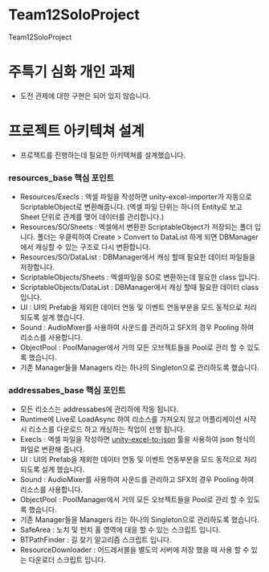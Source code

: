# Team12SoloProject
Team12SoloProject

# 주특기 심화 개인 과제
 - 도전 관제에 대한 구현은 되어 있지 않습니다.

# 프로젝트 아키텍쳐 설계
 - 프로젝트를 진행하는데 필요한 아키텍쳐를 설계했습니다.

### resources_base 핵심 포인트 
  - Resources/Execls : 엑셀 파일을 작성하면 unity-excel-importer가 자동으로 ScriptableObject로 변환해줍니다.
    (엑셀 파일 단위는 하나의 Entity로 보고 Sheet 단위로 관계를 맺어 데이터를 관리합니다.)
  - Resources/SO/Sheets : 엑셀에서 변환한 ScriptableObject가 저장되는 폴더 입니다. 폴더는 우클릭하여 Create > Convert to DataList 하게 되면 DBManager에서 캐싱할 수 있는 구조로 다시 변환합니다.
  - Resources/SO/DataList : DBManager에서 캐싱 할때 필요한 데이터 파일들을 저장합니다.
  - ScriptableObjects/Sheets : 엑셀파일을 SO로 변환하는데 필요한 class 입니다.
  - ScriptableObjects/DataList : DBManager에서 캐싱 할때 필요한 데이터 class 입니다.
  - UI : UI의 Prefab을 제외한 데이터 연동 및 이벤트 연동부분을 모드 동적으로 처리되도록 설계 했습니다.
  - Sound : AudioMixer를 사용하여 사운드를 관리하고 SFX의 경우 Pooling 하여 리소스를 사용합니다.
  - ObjectPool : PoolManager에서 거의 모든 오브젝트들을 Pool로 관리 할 수 있도록 했습니다.
  - 기존 Manager들을 Managers 라는 하나의 Singleton으로 관리하도록 했습니다.

### addressabes_base 핵심 포인트
 - 모든 리소스는 addressabes에 관리하에 작동 됩니다.
 - Runtime에 Live로 LoadAsync 하여 리소스를 가져오지 않고 어플리케이션 시작 시 리소스를 다운로드 하고 캐싱하는 작업이 선행 됩니다.
 - Execls : 엑셀 파일을 작성하면 [unity-excel-to-json](https://github.com/Pixel-Tao/unity-excel-to-json) 툴을 사용하여 json 형식의 파일로 변환해 줍니다.
 - UI : UI의 Prefab을 제외한 데이터 연동 및 이벤트 연동부분을 모드 동적으로 처리되도록 설계 했습니다.
 - Sound : AudioMixer를 사용하여 사운드를 관리하고 SFX의 경우 Pooling 하여 리소스를 사용합니다.
 - ObjectPool : PoolManager에서 거의 모든 오브젝트들을 Pool로 관리 할 수 있도록 했습니다.
 - 기존 Manager들을 Managers 라는 하나의 Singleton으로 관리하도록 했습니다.
 - SafeArea : 노치 및 펀치 홀 영역에 대응 할 수 있는 스크립트 입니다.
 - BTPathFinder : 길 찾기 알고리즘 스크립트 입니다.
 - ResourceDownloader : 어드레서블을 별도의 서버에 저장 했을 때 사용 할 수 있는 다운로더 스크립트 입니다.

